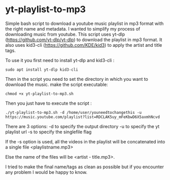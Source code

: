 # yt-playlist-to-mp3
Simple bash script to download a youtube music playlist in mp3 format with the right name and metadata. 
I wanted to simplify my process of downloading music from youtube. 
This script uses yt-dlp (https://github.com/yt-dlp/yt-dlp) to download the playlist in mp3 format.
It also uses kid3-cli (https://github.com/KDE/kid3) to apply the artist and title tags.

To use it you first need to install yt-dlp and kid3-cli :

```sudo apt install yt-dlp kid3-cli``` 

Then in the script you need to set the directory in which you want to download the music. 
make the script executable:

```chmod +x yt-playlist-to-mp3.sh```

Then you just have to execute the script :

```./yt-playlist-to-mp3.sh -d /home/user/youneedtochangethis -u  https://music.youtube.com/playlist?list=RDCLAK5uy_mFeKbwD6X5axmhNcvd ```

There are 3 options: 
    -d to specify the output directory
    -u to specify the yt playlist url
    -s to specify the singlefile flag

If the -s option is used, all the videos in the playlist will be concatenated into a single file <playlistname.mp3>

Else the name of the files will be <artist - title.mp3>.

I tried to make the final name/tags as clean as possible but if you encounter any problem I would be happy to know.


